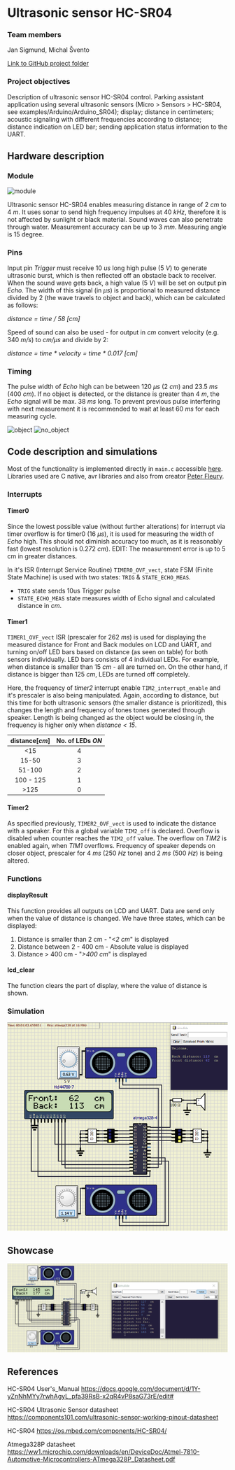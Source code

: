 # Ultrasonic sensor HC-SR04

### Team members
Jan Sigmund, Michal Švento

[Link to GitHub project folder](https://github.com/xsigmu06/Digital-electronics-2/tree/master/Labs/Project)

### Project objectives
Description of ultrasonic sensor HC-SR04 control. Parking assistant application using several ultrasonic sensors (Micro > Sensors > HC-SR04, see examples/Arduino/Arduino_SR04); display; distance in centimeters; acoustic signaling with different frequencies according to distance; distance indication on LED bar; sending application status information to the UART.

## Hardware description
### Module
![module](Images/hc-sr04.png)

Ultrasonic sensor HC-SR04 enables measuring distance in range of 2 _cm_ to 4 _m_. It uses sonar to send high frequency impulses at 40 _kHz_, therefore it is not affected by sunlight or black material. Sound waves can also penetrate through water. Measurement accuracy can be up to 3 _mm_. Measuring angle is 15 degree.


### Pins
Input pin _Trigger_ must receive 10 _us_ long high pulse (5 _V_) to generate ultrasonic burst, which is then reflected off an obstacle back to receiver. When the sound wave gets back, a high value (5 _V_) will be set on output pin _Echo_. The width of this signal (in _μs_) is proportional to measured distance divided by 2 (the wave travels to object and back), which can be calculated as follows: 

_distance = time / 58 [cm]_

Speed of sound can also be used - for output in _cm_ convert velocity (e.g. 340 _m/s_) to _cm/μs_ and divide by 2:

_distance = time * velocity = time * 0.017 [cm]_

### Timing
The pulse width of _Echo_ high can be between 120 _μs_ (2 _cm_) and 23.5 _ms_ (400 _cm_). If no object is detected, or the distance is greater than 4 _m_, the _Echo_ signal will be max. 38 _ms_ long. To prevent previous pulse interfering with next measurement it is recommended to wait at least 60 _ms_ for each measuring cycle.

![object](Images/object.jpg)
![no_object](Images/no_object.jpg)


## Code description and simulations

Most of the functionality is implemented directly in `main.c` accessible [here]((../HC-SR04_final/Project_HC-SR04/main.c)). Libraries used are C native, avr libraries and also from creator [Peter Fleury](http://tinyurl.com/peterfleury).

### Interrupts

#### Timer0 
Since the lowest possible value (without further alterations) for interrupt via timer overflow is for timer0 (16 _μs_), it is used for measuring the width of _Echo_ high. This should not diminish accuracy too much, as it is reasonably fast (lowest resolution is 0.272 _cm_). EDIT: The measurement error is up to 5 cm in greater distances. 

In it's ISR (Interrupt Service Routine) `TIMER0_OVF_vect`, state FSM (Finite State Machine) is used with two states: `TRIG` & `STATE_ECHO_MEAS`.

- `TRIG` state sends 10us Trigger pulse 
- `STATE_ECHO_MEAS` state measures width of Echo signal and calculated distance in _cm_.

#### Timer1 
`TIMER1_OVF_vect` ISR (prescaler for 262 _ms_) is used for displaying the measured distance for Front and Back modules on LCD and UART, and turning on/off LED bars based on distance (as seen on table) for both sensors individually. LED bars consists of 4 individual LEDs. For example, when distance is smaller than 15 _cm_ - all are turned on. On the other hand, if distance is bigger than 125 _cm_, LEDs are turned off completely.

Here, the frequency of _timer2_ interrupt enable `TIM2_interrupt_enable` and it's prescaler is also being manipulated. Again, according to distance, but this time for both ultrasonic sensors (the smaller distance is prioritized), this changes the length and frequency of tones tones generated through speaker. Length is being changed as the object would be closing in, the frequency is higher only when _distance < 15_.

|distance[_cm_]|No. of LEDs _ON_|
| :--: | :--:|
| <15  | 4|
| 15-50| 3 |
|51-100| 2 |
|100 - 125 | 1 | 
| >125 | 0 |

#### Timer2 
As specified previously, `TIMER2_OVF_vect` is used to indicate the distance with a speaker. For this a global variable `TIM2_off` is declared. Overflow is disabled when counter reaches the `TIM2_off` value. The overflow on _TIM2_ is enabled again, when _TIM1_ overflows. Frequency of speaker depends on closer object, prescaler for 4 _ms_ (250 _Hz_ tone) and 2 _ms_ (500 _Hz_) is being altered.

### Functions

#### displayResult
This function provides all outputs on LCD and UART. Data are send only when the value of distance is changed. 
We have three states, which can be displayed:

1. Distance is smaller than 2 cm - "*<2 cm*" is displayed
2. Distance between 2 - 400 cm - Absolute value is displayed
3. Distance > 400 cm - "*>400 cm*" is displayed

#### lcd_clear 
The function clears the part of display, where the value of distance is shown.

### Simulation
![simul](Images/hc-sr04_simul.png)

## Showcase
![test](Images/finaltest.gif)

## References

HC-SR04 User's_Manual
https://docs.google.com/document/d/1Y-yZnNhMYy7rwhAgyL_pfa39RsB-x2qR4vP8saG73rE/edit#

HC-SR04 Ultrasonic Sensor datasheet
https://components101.com/ultrasonic-sensor-working-pinout-datasheet

HC-SR04
https://os.mbed.com/components/HC-SR04/

Atmega328P datasheet
https://ww1.microchip.com/downloads/en/DeviceDoc/Atmel-7810-Automotive-Microcontrollers-ATmega328P_Datasheet.pdf

